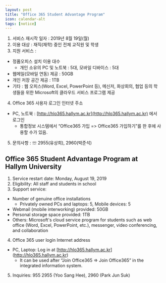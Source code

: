 ```yaml
---
layout: post
title: "Office 365 Student Advantage Program"
icon: calendar-alt
tags: [notice]
---
```


1. 서비스 재시작 일자 : 2019년 8월 19일(월)
2. 이용 대상 : 재직(재학) 중인 전체 교직원 및 학생
3. 지원 서비스 :
  * 정품오피스 설치 이용 대수
    - 개인 소유의 PC 및 노트북 : 5대, 모바일 디바이스 : 5대
  * 웹메일(모바일 연동) 제공 : 50GB
  *  개인 저장 공간 제공 : 1TB
  * 기타 : 웹 오피스(Word, Excel, PowerPoint 등), 메신저, 화상회의, 협업 등의 학생들을 위한 Microsoft의 클라우드 서비스 프로그램 제공
4. Office 365 사용자 로그인 인터넷 주소
  * PC, 노트북 : [http://hlo365.hallym.ac.kr](http://hlo365.hallym.ac.kr) 에서 로그인
    - 통합정보 시스템에서 “Office365 가입 => Office365 가입하기”를 한 후에 사용할 수가 있음.
5. 문의사항 : ☏ 2955(유상희), 2960(박준석)

## Office 365 Student Advantage Program at Hallym University
1. Service restart date: Monday, August 19, 2019
2. Eligibility: All staff and students in school
3. Support service:
  * Number of genuine office installations
    - Privately owned PCs and laptops: 5, Mobile devices: 5
  * Webmail (mobile interworking) provided: 50GB
  * Personal storage space provided: 1TB
  * Others: Microsoft's cloud service program for students such as web office (Word, Excel, PowerPoint, etc.), messenger, video conferencing, and collaboration
4. Office 365 user login Internet address
  * PC, Laptop: Log in at [http://hlo365.hallym.ac.kr] (http://hlo365.hallym.ac.kr)
    - It can be used after “Join Office365 => Join Office365” in the integrated information system.
5. Inquiries: 955 2955 (Yoo Sang Hee), 2960 (Park Jun Suk)